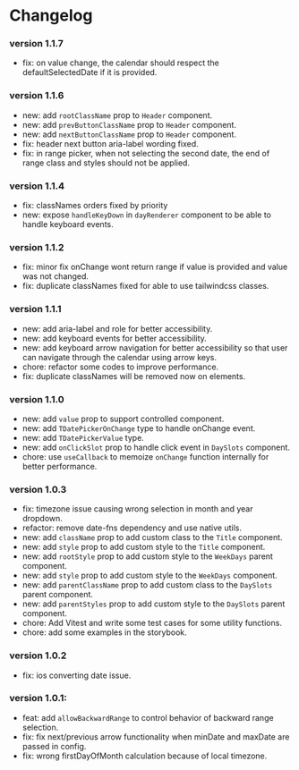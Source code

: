 # Changelog

### version 1.1.7

- fix: on value change, the calendar should respect the defaultSelectedDate if it is provided.

### version 1.1.6

- new: add `rootClassName` prop to `Header` component.
- new: add `prevButtonClassName` prop to `Header` component.
- new: add `nextButtonClassName` prop to `Header` component.
- fix: header next button aria-label wording fixed.
- fix: in range picker, when not selecting the second date, the end of range class and styles should not be applied.

### version 1.1.4

- fix: classNames orders fixed by priority
- new: expose `handleKeyDown` in `dayRenderer` component to be able to handle keyboard events.

### version 1.1.2

- fix: minor fix onChange wont return range if value is provided and value was not changed.
- fix: duplicate classNames fixed for able to use tailwindcss classes.

### version 1.1.1

- new: add aria-label and role for better accessibility.
- new: add keyboard events for better accessibility.
- new: add keyboard arrow navigation for better accessibility so that user can navigate through the calendar using arrow keys.
- chore: refactor some codes to improve performance.
- fix: duplicate classNames will be removed now on elements.

### version 1.1.0

- new: add `value` prop to support controlled component.
- new: add `TDatePickerOnChange` type to handle onChange event.
- new: add `TDatePickerValue` type.
- new: add `onClickSlot` prop to handle click event in `DaySlots` component.
- chore: use `useCallback` to memoize `onChange` function internally for better performance.

### version 1.0.3

- fix: timezone issue causing wrong selection in month and year dropdown.
- refactor: remove date-fns dependency and use native utils.
- new: add `className` prop to add custom class to the `Title` component.
- new: add `style` prop to add custom style to the `Title` component.
- new: add `rootStyle` prop to add custom style to the `WeekDays` parent component.
- new: add `style` prop to add custom style to the `WeekDays` component.
- new: add `parentClassName` prop to add custom class to the `DaySlots` parent component.
- new: add `parentStyles` prop to add custom style to the `DaySlots` parent component.
- chore: Add Vitest and write some test cases for some utility functions.
- chore: add some examples in the storybook.

### version 1.0.2

- fix: ios converting date issue.

### version 1.0.1:

- feat: add `allowBackwardRange` to control behavior of backward range selection.
- fix: fix next/previous arrow functionality when minDate and maxDate are passed in config.
- fix: wrong firstDayOfMonth calculation because of local timezone.
